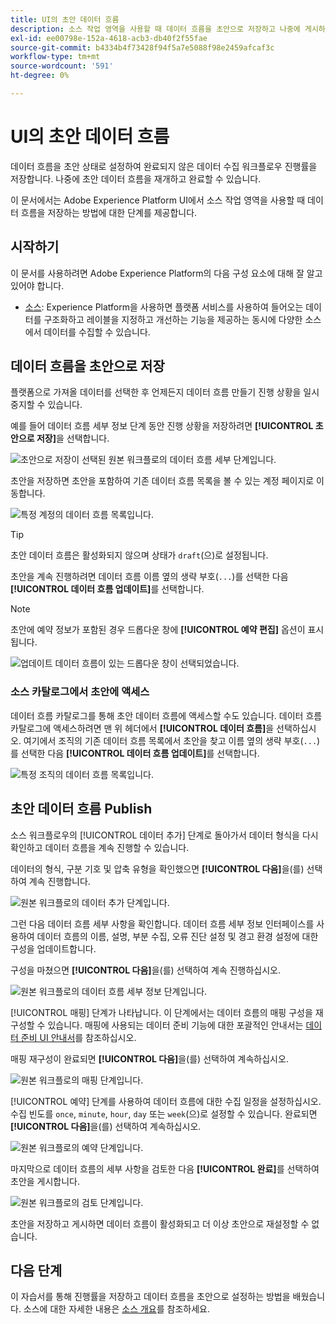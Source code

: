 ```yaml
---
title: UI의 초안 데이터 흐름
description: 소스 작업 영역을 사용할 때 데이터 흐름을 초안으로 저장하고 나중에 게시하는 방법에 대해 알아봅니다.
exl-id: ee00798e-152a-4618-acb3-db40f2f55fae
source-git-commit: b4334b4f73428f94f5a7e5088f98e2459afcaf3c
workflow-type: tm+mt
source-wordcount: '591'
ht-degree: 0%

---
```


# UI의 초안 데이터 흐름

데이터 흐름을 초안 상태로 설정하여 완료되지 않은 데이터 수집 워크플로우 진행률을 저장합니다. 나중에 초안 데이터 흐름을 재개하고 완료할 수 있습니다.

이 문서에서는 Adobe Experience Platform UI에서 소스 작업 영역을 사용할 때 데이터 흐름을 저장하는 방법에 대한 단계를 제공합니다.

## 시작하기

이 문서를 사용하려면 Adobe Experience Platform의 다음 구성 요소에 대해 잘 알고 있어야 합니다.

* [소스](../../home.md): Experience Platform을 사용하면 플랫폼 서비스를 사용하여 들어오는 데이터를 구조화하고 레이블을 지정하고 개선하는 기능을 제공하는 동시에 다양한 소스에서 데이터를 수집할 수 있습니다.

## 데이터 흐름을 초안으로 저장

플랫폼으로 가져올 데이터를 선택한 후 언제든지 데이터 흐름 만들기 진행 상황을 일시 중지할 수 있습니다.

예를 들어 데이터 흐름 세부 정보 단계 동안 진행 상황을 저장하려면 **[!UICONTROL 초안으로 저장]**&#x200B;을 선택합니다.

![초안으로 저장이 선택된 원본 워크플로의 데이터 흐름 세부 단계입니다.](../../images/tutorials/draft/save-as-draft.png)

초안을 저장하면 초안을 포함하여 기존 데이터 흐름 목록을 볼 수 있는 계정 페이지로 이동합니다.

![특정 계정의 데이터 흐름 목록입니다.](../../images/tutorials/draft/draft-dataflow.png)

>[!TIP]
>
>초안 데이터 흐름은 활성화되지 않으며 상태가 `draft`(으)로 설정됩니다.

초안을 계속 진행하려면 데이터 흐름 이름 옆의 생략 부호(`...`)를 선택한 다음 **[!UICONTROL 데이터 흐름 업데이트]**&#x200B;를 선택합니다.

>[!NOTE]
>
>초안에 예약 정보가 포함된 경우 드롭다운 창에 **[!UICONTROL 예약 편집]** 옵션이 표시됩니다.

![업데이트 데이터 흐름이 있는 드롭다운 창이 선택되었습니다.](../../images/tutorials/draft/update-dataflow.png)

### 소스 카탈로그에서 초안에 액세스

데이터 흐름 카탈로그를 통해 초안 데이터 흐름에 액세스할 수도 있습니다. 데이터 흐름 카탈로그에 액세스하려면 맨 위 헤더에서 **[!UICONTROL 데이터 흐름]**&#x200B;을 선택하십시오. 여기에서 조직의 기존 데이터 흐름 목록에서 초안을 찾고 이름 옆의 생략 부호(`...`)를 선택한 다음 **[!UICONTROL 데이터 흐름 업데이트]**&#x200B;를 선택합니다.

![특정 조직의 데이터 흐름 목록입니다.](../../images/tutorials/draft/catalog-access.png)

## 초안 데이터 흐름 Publish

소스 워크플로우의 [!UICONTROL 데이터 추가] 단계로 돌아가서 데이터 형식을 다시 확인하고 데이터 흐름을 계속 진행할 수 있습니다.

데이터의 형식, 구분 기호 및 압축 유형을 확인했으면 **[!UICONTROL 다음]**&#x200B;을(를) 선택하여 계속 진행합니다.

![원본 워크플로의 데이터 추가 단계입니다.](../../images/tutorials/draft/select-data.png)

그런 다음 데이터 흐름 세부 사항을 확인합니다. 데이터 흐름 세부 정보 인터페이스를 사용하여 데이터 흐름의 이름, 설명, 부분 수집, 오류 진단 설정 및 경고 환경 설정에 대한 구성을 업데이트합니다.

구성을 마쳤으면 **[!UICONTROL 다음]**&#x200B;을(를) 선택하여 계속 진행하십시오.

![원본 워크플로의 데이터 흐름 세부 정보 단계입니다.](../../images/tutorials/draft/dataflow-detail.png)

[!UICONTROL 매핑] 단계가 나타납니다. 이 단계에서는 데이터 흐름의 매핑 구성을 재구성할 수 있습니다. 매핑에 사용되는 데이터 준비 기능에 대한 포괄적인 안내서는 [데이터 준비 UI 안내서](../../../data-prep/ui/mapping.md)를 참조하십시오.

매핑 재구성이 완료되면 **[!UICONTROL 다음]**&#x200B;을(를) 선택하여 계속하십시오.

![원본 워크플로의 매핑 단계입니다.](../../images/tutorials/draft/mapping.png)

[!UICONTROL 예약] 단계를 사용하여 데이터 흐름에 대한 수집 일정을 설정하십시오. 수집 빈도를 `once`, `minute`, `hour`, `day` 또는 `week`(으)로 설정할 수 있습니다. 완료되면 **[!UICONTROL 다음]**&#x200B;을(를) 선택하여 계속하십시오.

![원본 워크플로의 예약 단계입니다.](../../images/tutorials/draft/scheduling.png)

마지막으로 데이터 흐름의 세부 사항을 검토한 다음 **[!UICONTROL 완료]**&#x200B;를 선택하여 초안을 게시합니다.

![원본 워크플로의 검토 단계입니다.](../../images/tutorials/draft/review.png)

초안을 저장하고 게시하면 데이터 흐름이 활성화되고 더 이상 초안으로 재설정할 수 없습니다.

## 다음 단계

이 자습서를 통해 진행률을 저장하고 데이터 흐름을 초안으로 설정하는 방법을 배웠습니다. 소스에 대한 자세한 내용은 [소스 개요](../../home.md)를 참조하세요.

